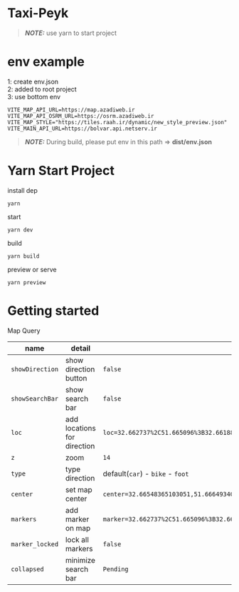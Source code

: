 # Taxi-Peyk

>**_NOTE:_**  use yarn to start project

# env example
1: create env.json
<br/>
2: added to root project
<br/>
3: use bottom env 
```
VITE_MAP_API_URL=https://map.azadiweb.ir
VITE_MAP_API_OSRM_URL=https://osrm.azadiweb.ir
VITE_MAP_STYLE="https://tiles.raah.ir/dynamic/new_style_preview.json"
VITE_MAIN_API_URL=https://bolvar.api.netserv.ir
```
>**_NOTE:_** During build, please put env in this path => **dist/env.json**


# Yarn Start Project 
 

install dep
```
yarn
```
start
```
yarn dev
```
build
```
yarn build
```
preview or serve
```
yarn preview
```


<!-- 
# Npm Start Project 
 

install dep
```
npm i
```
start
```
npm run  dev
```
build
```
npm run  build
```
preview or serve
```
npm run preview
``` -->

# Getting started

Map Query

| name     | detail      | default and example  
| ------------- | ------------- | --------  |
| `showDirection`| show direction button      | `false`   |
| `showSearchBar`| show search bar       | `false`   |
| `loc`          | add locations for direction | `loc=32.662737%2C51.665096%3B32.66188%2C51.665723%3B32.66548365103051,51.666493402459196`   |
| `z`| zoom      | `14`   |
| `type`| type direction      | default(`car`) - `bike` - `foot`   |
| `center`| set map center      | `center=32.66548365103051,51.666493402459196`   |
| `markers`| add marker on map       | `marker=32.662737%2C51.665096%3B32.66188%2C51.665723%3B32.66548365103051,51.666493402459196`   |
| `marker_locked`| lock all markers      | `false`   |
| `collapsed`| minimize search bar       | `Pending`   |



